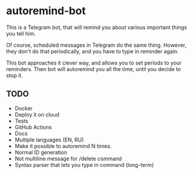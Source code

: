 # autoremind-bot

This is a Telegram bot, that will remind you about various important things you tell him.

Of course, scheduled messages in Telegram do the same thing. However, they don't do that periodically,
and you have to type in reminder again.

This bot approaches it clever way, and allows you to set periods to your reminders.
Then bot will autoremind you all the time, until you decide to stop it. 

## TODO
* Docker
* Deploy it on cloud
* Tests
* GitHub Actions
* Docs
* Multiple languages (EN, RU)
* Make it possible to autoremind N times.
* Normal ID generation
* Not multiline message for /delete command
* Syntax parser that lets you type in command (long-term)
